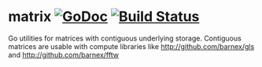 # matrix [![GoDoc](https://godoc.org/github.com/barnex/matrix?status.svg)](https://godoc.org/github.com/barnex/matrix) [![Build Status](https://travis-ci.org/barnex/matrix.svg)](https://travis-ci.org/barnex/matrix)

Go utilities for matrices with contiguous underlying storage. 
Contiguous matrices are usable with compute libraries like
http://github.com/barnex/gls and
http://github.com/barnex/fftw
